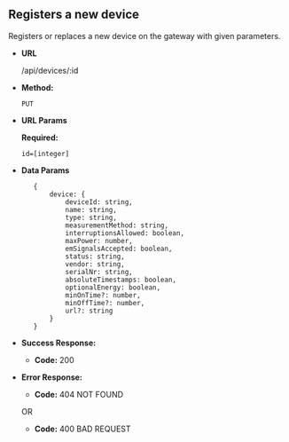 **Registers a new device**
----
Registers or replaces a new device on the gateway with given parameters.

* **URL**

    /api/devices/:id

* **Method:**
  
  `PUT`
  
*  **URL Params**

   **Required:**
 
   `id=[integer]`

* **Data Params**

    ```
       {
           device: {
               deviceId: string,
               name: string,
               type: string,
               measurementMethod: string,
               interruptionsAllowed: boolean,
               maxPower: number,
               emSignalsAccepted: boolean,
               status: string,
               vendor: string,
               serialNr: string,
               absoluteTimestamps: boolean,
               optionalEnergy: boolean,
               minOnTime?: number,
               minOffTime?: number,
               url?: string
           }
       }  
     ``` 

* **Success Response:**
  
  * **Code:** 200
 
* **Error Response:**

  * **Code:** 404 NOT FOUND

  OR

  * **Code:** 400 BAD REQUEST
